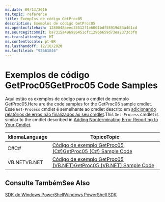 ```yaml
---
ms.date: 09/13/2016
ms.topic: reference
title: Exemplos de código GetProc05
description: Exemplos de código GetProc05
ms.openlocfilehash: 1280048aeec35512f1e6061bdf58919d83a461cd
ms.sourcegitcommit: ba7315a496986451cfc1296b659d73ea2373d3f0
ms.translationtype: MT
ms.contentlocale: pt-BR
ms.lasthandoff: 12/10/2020
ms.locfileid: "92661846"
---
```

# <a name="getproc05-code-samples"></a><span data-ttu-id="9473e-103">Exemplos de código GetProc05</span><span class="sxs-lookup"><span data-stu-id="9473e-103">GetProc05 Code Samples</span></span>

<span data-ttu-id="9473e-104">Aqui estão os exemplos de código para o cmdlet de exemplo GetProc05.</span><span class="sxs-lookup"><span data-stu-id="9473e-104">Here are the code samples for the GetProc05 sample cmdlet.</span></span> <span data-ttu-id="9473e-105">Esse `Get-Process` cmdlet é semelhante ao cmdlet descrito em [adicionando relatórios de erros não finalizados ao seu cmdlet](../cmdlet/adding-non-terminating-error-reporting-to-your-cmdlet.md).</span><span class="sxs-lookup"><span data-stu-id="9473e-105">This `Get-Process` cmdlet is similar to the cmdlet described in [Adding Nonterminating Error Reporting to Your Cmdlet](../cmdlet/adding-non-terminating-error-reporting-to-your-cmdlet.md).</span></span>

|<span data-ttu-id="9473e-106">Idioma</span><span class="sxs-lookup"><span data-stu-id="9473e-106">Language</span></span>|<span data-ttu-id="9473e-107">Tópico</span><span class="sxs-lookup"><span data-stu-id="9473e-107">Topic</span></span>|
|--------------|-----------|
|<span data-ttu-id="9473e-108">C#</span><span class="sxs-lookup"><span data-stu-id="9473e-108">C#</span></span>|[<span data-ttu-id="9473e-109">Código de exemplo GetProc05 (C#)</span><span class="sxs-lookup"><span data-stu-id="9473e-109">GetProc05 (C#) Sample Code</span></span>](./getproc05-csharp-sample-code.md)|
|<span data-ttu-id="9473e-110">VB.NET</span><span class="sxs-lookup"><span data-stu-id="9473e-110">VB.NET</span></span>|[<span data-ttu-id="9473e-111">Código de exemplo GetProc05 (VB.NET)</span><span class="sxs-lookup"><span data-stu-id="9473e-111">GetProc05 (VB.NET) Sample Code</span></span>](./getproc05-vb-net-sample-code.md)|

## <a name="see-also"></a><span data-ttu-id="9473e-112">Consulte Também</span><span class="sxs-lookup"><span data-stu-id="9473e-112">See Also</span></span>

[<span data-ttu-id="9473e-113">SDK do Windows PowerShell</span><span class="sxs-lookup"><span data-stu-id="9473e-113">Windows PowerShell SDK</span></span>](../windows-powershell-reference.md)
